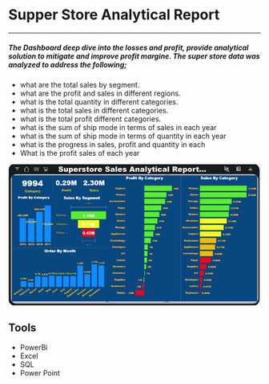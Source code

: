 # Supper Store Analytical Report 
***
##### _The Dashboard deep dive into the losses and profit, provide analytical solution to mitigate and improve profit margine. The super store data was analyzed to address the following;_
* what are the total sales by segment.
* what are the profit and sales in different regions.
* what is the total quantity in different categories.
* what is the total sales in different categories.
* what is the total profit different categories.
* what is the sum of ship mode in terms of sales in each year
* what is the sum of ship mode in terms of quantity in each year
* what is the progress in sales, profit and quantity in each
* What is the profit sales of each year

![superStore Analytical Report](superStoreAnalyticalReport.JPG)

## Tools
* PowerBi 
* Excel 
* SQL
* Power Point